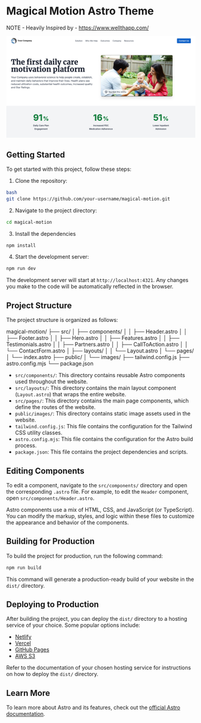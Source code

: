 # Magical Motion Astro Theme

NOTE - Heavily Inspired by - https://www.wellthapp.com/

![Website Screenshot](screenshots/1.png)

## Getting Started

To get started with this project, follow these steps:

1. Clone the repository:
```bash
bash
git clone https://github.com/your-username/magical-motion.git
```

2. Navigate to the project directory:
```bash
cd magical-motion
```

3. Install the dependencies
```bash
npm install
```

4. Start the development server:
```bash
npm run dev
```


The development server will start at `http://localhost:4321`. Any changes you make to the code will be automatically reflected in the browser.

## Project Structure

The project structure is organized as follows:

magical-motion/
├── src/
│ ├── components/
│ │ ├── Header.astro
│ │ ├── Footer.astro
│ │ ├── Hero.astro
│ │ ├── Features.astro
│ │ ├── Testimonials.astro
│ │ ├── Partners.astro
│ │ ├── CallToAction.astro
│ │ └── ContactForm.astro
│ ├── layouts/
│ │ └── Layout.astro
│ └── pages/
│ └── index.astro
├── public/
│ └── images/
├── tailwind.config.js
├── astro.config.mjs
└── package.json


- `src/components/`: This directory contains reusable Astro components used throughout the website.
- `src/layouts/`: This directory contains the main layout component (`Layout.astro`) that wraps the entire website.
- `src/pages/`: This directory contains the main page components, which define the routes of the website.
- `public/images/`: This directory contains static image assets used in the website.
- `tailwind.config.js`: This file contains the configuration for the Tailwind CSS utility classes.
- `astro.config.mjs`: This file contains the configuration for the Astro build process.
- `package.json`: This file contains the project dependencies and scripts.

## Editing Components

To edit a component, navigate to the `src/components/` directory and open the corresponding `.astro` file. For example, to edit the `Header` component, open `src/components/Header.astro`.

Astro components use a mix of HTML, CSS, and JavaScript (or TypeScript). You can modify the markup, styles, and logic within these files to customize the appearance and behavior of the components.

## Building for Production

To build the project for production, run the following command:
```bash
npm run build
```


This command will generate a production-ready build of your website in the `dist/` directory.

## Deploying to Production

After building the project, you can deploy the `dist/` directory to a hosting service of your choice. Some popular options include:

- [Netlify](https://www.netlify.com/)
- [Vercel](https://vercel.com/)
- [GitHub Pages](https://pages.github.com/)
- [AWS S3](https://aws.amazon.com/s3/)

Refer to the documentation of your chosen hosting service for instructions on how to deploy the `dist/` directory.

## Learn More

To learn more about Astro and its features, check out the [official Astro documentation](https://docs.astro.build/).
